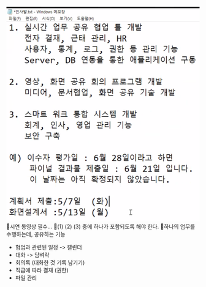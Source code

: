 ![](../image/Pasted%20image%2020240429170819.png)
📌시연 동영상 필수...
📌(1) (2) (3) 중에 하나가 포함되도록 해야 한다.
📌하나의 업무를 수행하는데, 공유하는 기능
- 협업과 관련된 일정 -> 캘린더
- 대화 -> 담벼락
- 회의록 (대화한 것 기록 남기기)
- 직급에 따라 결재 (권한)
- 파일 관리